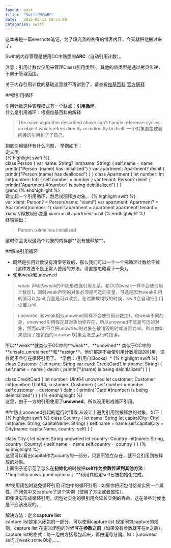 ```yaml
---
layout: post
title:  "Swift中的ARC"
date:   2015-02-11 10:53:00
categories: swift
---
```


这本来是一篇evernote笔记，为了填充我的贫瘠的博客内容，今天就把他搬过来了。

Swift的内存管理是使用OC中熟悉的**ARC**（自动引用计数）。   

注意：引用计数仅仅用来管理Class(引用类型)，其他的值类型是通过拷贝传递，不属于管理范围。

关于内存引用计数的基础这里就不再讲到了，请查看[维基百科](http://en.wikipedia.org/wiki/Reference_counting) [官方解释](https://developer.apple.com/library/ios/documentation/Swift/Conceptual/Swift_Programming_Language/AutomaticReferenceCounting.html#//apple_ref/doc/uid/TP40014097-CH20-ID49)  

##强引用循环

引用计数这种管理模式有一个缺点：**引用循环**。  
什么是引用循环：根据维基百科的解释  
<blockquote>
The naive algorithm described above can't handle reference cycles, an object which refers directly or indirectly to itself. 一个对象直接或者间接的引用到了了自己。
</blockquote>

到底引用循环有什么问题， 举例如下：  
定义类  
{% highlight swift %}  
class Person {
    var name: String?
    init(name: String) {
        self.name = name
        println("Person :\(name) has initialized")
    }
    var apartment: Apartment?
    deinit {
        println("Person:\(name) has dealloced")
    }
}
class Apartment {
    let number: Int
    init(number: Int) { self.number = number }
    var tenant: Person?
    deinit { println("Apartment #\(number) is being deinitialized")
    }
}  
@end
{% endhighlight %}  
建立起一个引用循环，然后试图释放对象。 
{% highlight swift %}  
        var xiami: Person? = Person(name: "xiami")
        var apartment: Apartment? = Apartment(number: 1)
        xiami!.apartment = apartment
        apartment!.tenant = xiami
        //释放局部变量
        xiami = nil
        apartment = nil
{% endhighlight %}  
终端输出：  
<blockquote>
Person :xiami has initialized  
</blockquote>
这时你会发现这两个对象的内存都**没有被释放**。

##解决引用循环
*	既然是引用计数没有清零导致的，那么我们可以一个一个把循环计数给干掉（这种方法不是正常人使用的方法，请直接忽略看下一条）。
*	使用weak和unowned  
<blockquote>
weak: 声明为weak的不能形成强引用关系，和OC的weak一样不会使引用计数加1，同时weak声明的对象必须是可选的变量，可选是因为weak引用的值可以为nil,变量是可以改变。在对象被销毁的时候，swift会自动把引用设置为nil.  
</blockquote>
<blockquote>
unowned: 和weak相似unowned同样不会使引用计数加1，和weak不同的是，unowned引用假定其对象始终存在，所以unowned不能是可选的对象，然而swift不会把unowned的对象在被销毁的时候设置为nil。所以你如果使用了被销毁的unowned对象会发生运行时错误。 
</blockquote>
所以**weak**就类似于OC中的**weak**，**unowned** 类似于OC中的 **unsafe_unretained**和**assign**。他们都是不会使引用计数增加的引用，这样就不会存在循环引用了。  
*示例：（引用自iBooks）*
{% highlight swift %}
class Customer {
    let name: String
    var card: CreditCard?
    init(name: String) {
        self.name = name
    }
    deinit { println("\(name) is being deinitialized") }
}
 
class CreditCard {
    let number: UInt64
    unowned let customer: Customer
    init(number: UInt64, customer: Customer) {
        self.number = number
        self.customer = customer
    }
    deinit { println("Card #\(number) is being deinitialized") }
}
{% endhighlight %}  
这里，由于一方的引用使用了**unowned**。所以没用形成循环引用。  

  
###防止unowned引起的运行时错误
从设计上避免引用到被释放的对象，如下：
{% highlight swift %}
class Country {
         let name: String
         let capitalCity: City!
         init(name: String, capitalName: String) {
             self.name = name
             self.capitalCity = City(name: capitalName, country: self)
         }
}
 
class City {
         let name: String
         unowned let country: Country
         init(name: String, country: Country) {
             self.name = name
             self.country = country
         }
}
{% endhighlight %}  
这里可以看出capital作为county的一部分，只要不独立存在，就不会引用到被释放的对象。  
上面例子还示范了怎么在**初始化**的时候把**self作为参数传递到其他方法**：**implicitly unwrapped optional。**利用其假定self已被初始化完成。

##使用闭包时避免循环引用
闭包中的循环引用：如果你把闭包付给某实例一个属性，而闭包中又capture了这个实例（使用了方法或者属性）。  
即使没有形成循环引用，闭包对实例的强引用会延长实例的寿命，这在某些时候也是不应该出现的。

解决方法：定义**capture list**  
capture list是定义闭包的一部分，可以使用capture list 规定闭包capture的规则，capture list 在定义闭包的时候写在**参数之前**（如果没有参数就写在in之后）。capture list的格式：每一组由方括号包起来，再由逗号分隔。如：[unowned self], [weak someObj],…...